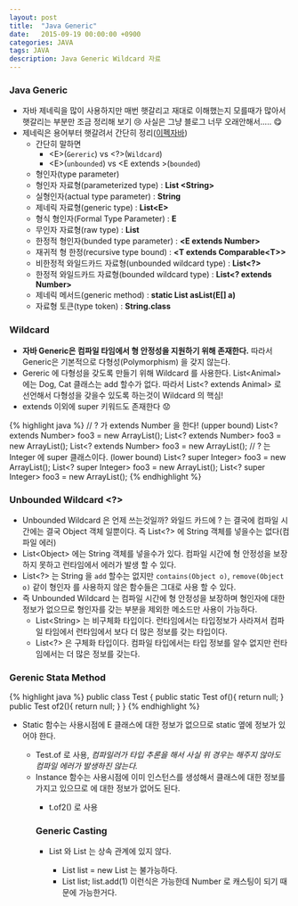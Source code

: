 ```yaml
---
layout: post
title:  "Java Generic"
date:   2015-09-19 00:00:00 +0900
categories: JAVA
tags: JAVA
description: Java Generic Wildcard 자료
---
```


### Java Generic
- 자바 제네릭을 많이 사용하지만 매번 햇갈리고 재대로 이해했는지 모를때가 많아서 햇갈리는 부분만 조금 정리해 보기 :cry:
사실은 그냥 블로그 너무 오래안해서..... :yum:
- 제네릭은 용어부터 햇갈려서 간단히 정리([이펙자바](../effective-java-4))
	- 간단히 말하면 
		- \<E\>(`Gereric`) vs \<?\>(`Wildcard`)
		- \<E\>(`unbounded`) vs \<E extends \>(`bounded`)
	- 형인자(type parameter)
	- 형인자 자료형(parameterized type) : **List \<String\>**
	- 실형인자(actual type parameter) : **String**
	- 제네릭 자료형(generic type) : **List\<E\>**
	- 형식 형인자(Formal Type Parameter) : **E**
	- 무인자 자료형(raw type) : **List**
	- 한정적 형인자(bunded type parameter) : **\<E extends Number\>**
	- 재귀적 형 한정(recursive type bound) : **\<T extends Comparable\<T\>>**
	- 비한정적 와일드카드 자료형(unbounded wildcard type) : **List\<?\>**
	- 한정적 와일드카드 자료형(bounded wildcard type) : **List<? extends Number>**
	- 제네릭 메서드(generic method) : **static <E> List<E> asList(E[] a)**
	- 자료형 토큰(type token) : **String.class**

### Wildcard
- **자바 Generic은 컴파일 타임에서 형 안정성을 지원하기 위해 존재한다.** 따라서 Generic은 기본적으로 다형성(Polymorphism) 을 갖지 않는다.
- Gereric 에 다형성을 갖도록 만들기 위해 Wildcard 를 사용한다. List\<Animal\> 에는 Dog, Cat 클래스는 add 할수가 없다. 따라서 List\<? extends Animal> 로 선언해서 다형성을 갖을수 있도록 하는것이 Wildcard 의 핵심!
- extends 이외에 super 키워드도 존재한다 :worried:

{% highlight java %}
// ? 가 extends Number 을 한다! (upper bound)
List<? extends Number> foo3 = new ArrayList<Number>();
List<? extends Number> foo3 = new ArrayList<Integer>();
List<? extends Number> foo3 = new ArrayList<Double>();
// ? 는 Integer 에 super 클래스이다. (lower bound)
List<? super Integer> foo3 = new ArrayList<Integer>();
List<? super Integer> foo3 = new ArrayList<Number>();
List<? super Integer> foo3 = new ArrayList<Object>();
{% endhighlight %}

### Unbounded Wildcard \<?\>
- Unbounded Wildcard 은 언제 쓰는것일까? 와일드 카드에 ? 는 결국에 컴파일 시간에는 결국 Object 객체 일뿐이다. 즉 List\<?\> 에 String 객체를 넣을수는 없다(컴파일 에러)
- List\<Object\> 에는 String 객체를 넣을수가 있다. 컴파일 시간에 형 안정성을 보장하지 못하고 런타임에서 에러가 발생 할 수 있다. 
- List\<?\> 는 String 을 `add` 할수는 없지만 `contains(Object o)`, `remove(Object o)` 같이 형인자 를 사용하지 않은 함수들은 그대로 사용 할 수 있다.
- 즉 Unbounded Wildcard 는 컴파일 시간에 형 안정성을 보장하며 형인자에 대한 정보가 없으므로 형인자를 갖는 부분을 제외한 메소드만 사용이 가능하다.
	- List\<String\> 는 비구체화 타입이다. 런타임에서는 타입정보가 사라져서 컴파일 타임에서 런타임에서 보다 더 많은 정보를 갖는 타입이다.
	- List\<?\> 은 구체화 타입이다. 컴파일 타입에서는 타입 정보를 알수 없지만 런타임에서는 더 많은 정보를 갖는다.

### Gerenic Stata Method

{% highlight java %}
public class Test<E> {
	public static <E> Test<E> of(){
		return null;
	}
	public Test<E> of2(){
		return null;
	}
}
{% endhighlight %}
- Static 함수는 사용시점에 E 클래스에 대한 정보가 없으므로 static 옆에 <E> 정보가 있어야 한다.
	- Test.<Object>of 로 사용, _컴파일러가 타입 추론을 해서 사실 위 경우는 해주지 않아도 컴파일 에러가 발생하진 않는다._
- Instance 함수는 사용시점에 이미 인스턴스를 생성해서 클래스에 대한 정보를 가지고 있으므로 <E> 에 대한 정보가 없어도 된다.
	- t.of2() 로 사용

### Generic Casting
- List<Number> 와 List<Integer> 는 상속 관계에 있지 않다.
  - List<Number> list = new List<Integer> 는 불가능하다.
  - List<Number> list; list.add(1) 이런식은 가능한데 Number 로 캐스팅이 되기 때문에 가능한거다.


